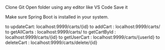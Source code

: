 Clone Git
Open folder using any editor like VS Code
Save it

Make sure Spring Boot is installed in your system.

to updateCart: localhost:9999/carts/{id}
to addCart : localhost:9999/carts/
to getAllCarts : localhost:9999/carts/
to getCartById : localhost:9999/carts/{id}
to getUserCart : localhost:9999/carts/{userId}
to deleteCart : localhost:9999/carts/delete/{id}


